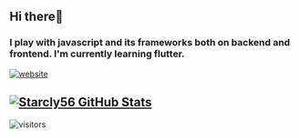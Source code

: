 ## Hi there👋

### I play with javascript and its frameworks both on backend and frontend. I'm currently learning flutter.

[![website](https://img.shields.io/website?label=Starcly56&style=for-the-badge&url=https%3A%2F%2Fgithub.com/Starcly56)](https://github.com/Starcly56)

## [![Starcly56 GitHub Stats](https://github-readme-stats.vercel.app/api?username=Starcly56&show_icons=true&include_all_commits=true&theme=buefy)](https://github.com/anuraghazra/github-readme-stats)

![visitors](https://visitor-badge.laobi.icu/badge?page_id=Starcly56.Starcly56&title=Profile%20views)

[website]: https://github.com/Starcly56
